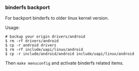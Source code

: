 ### binderfs backport
For backport binderfs to older linux kernel version.   

Usage:    

```
# backup your origin drivers/android
$ rm -rf drivers/android
$ cp -r android drivers
$ rm -rf include/uapi/linux/android
$ cp -r include/android/android include/uapi/linux/android
```
Then `make menuconfig` and activate binderfs related items.   

